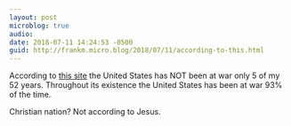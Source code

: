 ```yaml
---
layout: post
microblog: true
audio: 
date: 2018-07-11 14:24:53 -0500
guid: http://frankm.micro.blog/2018/07/11/according-to-this.html
---
```

According to [this site](http://www.informationclearinghouse.info/article41086.htm) the United States has NOT been at war only 5 of my 52 years. Throughout its existence the United States has been at war 93% of the time. 

Christian nation? Not according to Jesus. 
